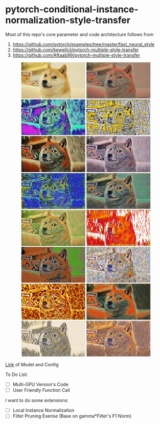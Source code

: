 # pytorch-conditional-instance-normalization-style-transfer
Most of this repo's core parameter and code architecture follows from
1. https://github.com/pytorch/examples/tree/master/fast_neural_style
2. https://github.com/kewellcjj/pytorch-multiple-style-transfer
3. https://github.com/Aftaab99/pytorch-multiple-style-transfer

<p align="center">
  <img src="./stylized_result/doge_000.jpg" width="200">
  <img src="./stylized_result/doge_001.jpg" width="200">
  <img src="./stylized_result/doge_002.jpg" width="200">
  <img src="./stylized_result/doge_003.jpg" width="200">
  <img src="./stylized_result/doge_004.jpg" width="200">
  <img src="./stylized_result/doge_005.jpg" width="200">
  <img src="./stylized_result/doge_006.jpg" width="200">
  <img src="./stylized_result/doge_007.jpg" width="200">
  <img src="./stylized_result/doge_008.jpg" width="200">
  <img src="./stylized_result/doge_009.jpg" width="200">
  <img src="./stylized_result/doge_010.jpg" width="200">
  <img src="./stylized_result/doge_011.jpg" width="200">
  <img src="./stylized_result/doge_012.jpg" width="200">
  <img src="./stylized_result/doge_013.jpg" width="200">
  <img src="./stylized_result/doge_014.jpg" width="200">
  <img src="./stylized_result/doge_015.jpg" width="200">
</p>

[Link](https://drive.google.com/drive/folders/1fETH6QCUIp4ERQ9kRyGBqlOfzEbaSGq6?usp=sharing) of Model and Config



To Do List:
- [ ] Multi-GPU Version's Code
- [ ] User Friendly Function Call

I want to do some extensions:
- [ ] Local Instance Normalization 
- [ ] Filter Pruning Exerise (Base on gamma*Filter's F1 Norm)
